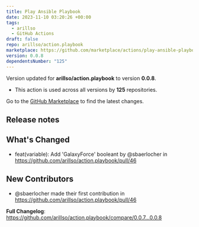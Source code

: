```yaml
---
title: Play Ansible Playbook
date: 2023-11-10 03:20:26 +00:00
tags:
  - arillso
  - GitHub Actions
draft: false
repo: arillso/action.playbook
marketplace: https://github.com/marketplace/actions/play-ansible-playbook
version: 0.0.8
dependentsNumber: "125"
---
```



Version updated for **arillso/action.playbook** to version **0.0.8**.
- This action is used across all versions by **125** repositories.

Go to the [GitHub Marketplace](https://github.com/marketplace/actions/play-ansible-playbook) to find the latest changes.

## Release notes

## What's Changed
* feat(variable): Add 'GalaxyForce' booleant by @sbaerlocher in https://github.com/arillso/action.playbook/pull/46

## New Contributors
* @sbaerlocher made their first contribution in https://github.com/arillso/action.playbook/pull/46

**Full Changelog**: https://github.com/arillso/action.playbook/compare/0.0.7...0.0.8
